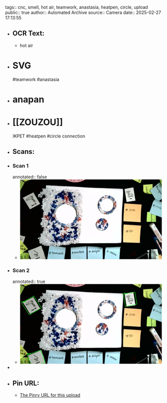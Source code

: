 tags:: cnc, smell, hot air, teamwork, anastasia, heatpen, circle, upload
public:: true
author:: Automated Archive
source:: Camera
date:: 2025-02-27 17:13:55

- ## OCR Text:
	- hot air
- # SVG
   #teamwork
   #anastasia
- # anapan
- # [[ZOUZOU]]
   ЖРЕТ
   #heatpen
   #circle
   connection
- ## Scans:
- ### Scan 1
  annotated:: false
	- ![./assets/scans/2025-02-27T17-13-55-2902.jpg](./assets/scans/2025-02-27T17-13-55-2902.jpg)
- ### Scan 2
  annotated:: true
	- ![./assets/scans/2025-02-27T17-13-55-3149.jpg](./assets/scans/2025-02-27T17-13-55-3149.jpg)
-
- ## Pin URL:
	- [The Pinry URL for this upload](https://pinry.petau.net/pins/198/)